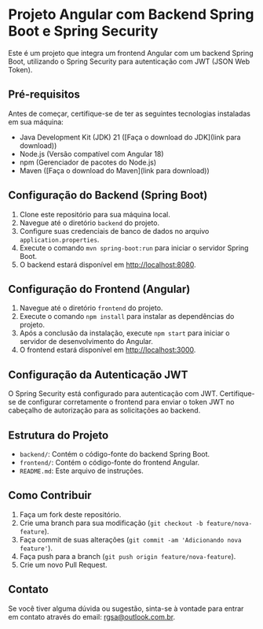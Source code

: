# Projeto Angular com Backend Spring Boot e Spring Security

Este é um projeto que integra um frontend Angular com um backend Spring Boot, utilizando o Spring Security para autenticação com JWT (JSON Web Token).

## Pré-requisitos

Antes de começar, certifique-se de ter as seguintes tecnologias instaladas em sua máquina:

- Java Development Kit (JDK) 21 ([Faça o download do JDK](link para download))
- Node.js (Versão compatível com Angular 18)
- npm (Gerenciador de pacotes do Node.js)
- Maven ([Faça o download do Maven](link para download))

## Configuração do Backend (Spring Boot)

1. Clone este repositório para sua máquina local.
2. Navegue até o diretório `backend` do projeto.
3. Configure suas credenciais de banco de dados no arquivo `application.properties`.
4. Execute o comando `mvn spring-boot:run` para iniciar o servidor Spring Boot.
5. O backend estará disponível em [http://localhost:8080](http://localhost:8080).

## Configuração do Frontend (Angular)

1. Navegue até o diretório `frontend` do projeto.
2. Execute o comando `npm install` para instalar as dependências do projeto.
3. Após a conclusão da instalação, execute `npm start` para iniciar o servidor de desenvolvimento do Angular.
4. O frontend estará disponível em [http://localhost:3000](http://localhost:3000).

## Configuração da Autenticação JWT

O Spring Security está configurado para autenticação com JWT. Certifique-se de configurar corretamente o frontend para enviar o token JWT no cabeçalho de autorização para as solicitações ao backend.

## Estrutura do Projeto

- `backend/`: Contém o código-fonte do backend Spring Boot.
- `frontend/`: Contém o código-fonte do frontend Angular.
- `README.md`: Este arquivo de instruções.

## Como Contribuir

1. Faça um fork deste repositório.
2. Crie uma branch para sua modificação (`git checkout -b feature/nova-feature`).
3. Faça commit de suas alterações (`git commit -am 'Adicionando nova feature'`).
4. Faça push para a branch (`git push origin feature/nova-feature`).
5. Crie um novo Pull Request.

## Contato

Se você tiver alguma dúvida ou sugestão, sinta-se à vontade para entrar em contato através do email: [rgsa@outlook.com.br](mailto:rgsa@outlook.com.br).
